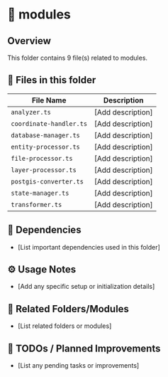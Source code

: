 # 📂 modules

## Overview
This folder contains 9 file(s) related to modules.

## 📄 Files in this folder

| File Name | Description |
|-----------|-------------|
| `analyzer.ts` | [Add description] |
| `coordinate-handler.ts` | [Add description] |
| `database-manager.ts` | [Add description] |
| `entity-processor.ts` | [Add description] |
| `file-processor.ts` | [Add description] |
| `layer-processor.ts` | [Add description] |
| `postgis-converter.ts` | [Add description] |
| `state-manager.ts` | [Add description] |
| `transformer.ts` | [Add description] |

## 🔗 Dependencies
- [List important dependencies used in this folder]

## ⚙️ Usage Notes
- [Add any specific setup or initialization details]

## 🔄 Related Folders/Modules
- [List related folders or modules]

## 🚧 TODOs / Planned Improvements
- [List any pending tasks or improvements]
